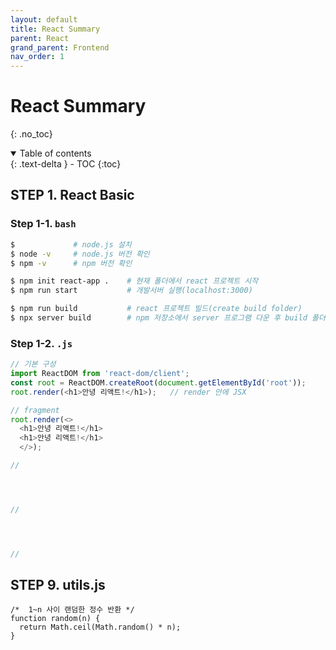 ```yaml
---
layout: default
title: React Summary
parent: React
grand_parent: Frontend
nav_order: 1
---
```


# React Summary
{: .no_toc}

<details open markdown="block">
  <summary>
    Table of contents
  </summary>
  {: .text-delta }
- TOC
{:toc}
</details>
<!------------------------------------ STEP ------------------------------------>

## STEP 1. React Basic

### Step 1-1. **`bash`**

```bash
$             # node.js 설치
$ node -v     # node.js 버전 확인 
$ npm -v      # npm 버전 확인

$ npm init react-app .    # 현재 폴더에서 react 프로젝트 시작
$ npm run start           # 개발서버 실행(localhost:3000)

$ npm run build           # react 프로젝트 빌드(create build folder)
$ npx server build        # npm 저장소에서 server 프로그램 다운 후 build 폴더에서 서버 실행(localhost:5000)

```

### Step 1-2. **`.js`**

```javascript
// 기본 구성
import ReactDOM from 'react-dom/client';
const root = ReactDOM.createRoot(document.getElementById('root'));
root.render(<h1>안녕 리액트!</h1>);   // render 안에 JSX

// fragment
root.render(<>
  <h1>안녕 리액트!</h1>
  <h1>안녕 리액트!</h1>
  </>); 

//  




//




//

```


## STEP 9. utils.js

```react
/*  1~n 사이 랜덤한 정수 반환 */
function random(n) {
  return Math.ceil(Math.random() * n);
}

```